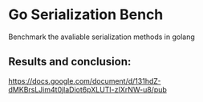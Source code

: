 Go Serialization Bench
======================

Benchmark the avaliable serialization methods in golang


Results and conclusion:
------
https://docs.google.com/document/d/131hdZ-dMKBrsLJim4t0jlaDiot6pXLUTI-zIXrNW-u8/pub
